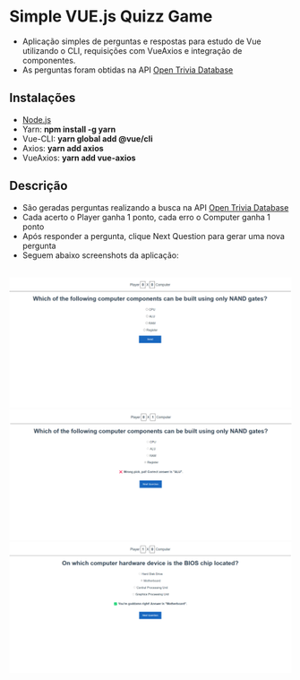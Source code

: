 # Simple VUE.js Quizz Game

- Aplicação simples de perguntas e respostas para estudo de Vue utilizando o CLI, requisições com VueAxios e integração de componentes.
- As perguntas foram obtidas na API [Open Trivia Database](https://opentdb.com/api_config.php)

## Instalações

- [Node.js](https://nodejs.org/en/download)
- Yarn: **npm install -g yarn**
- Vue-CLI: **yarn global add @vue/cli**
- Axios: **yarn add axios**
- VueAxios: **yarn add vue-axios**

## Descrição

- São geradas perguntas realizando a busca na API [Open Trivia Database](https://opentdb.com/api_config.php)
- Cada acerto o Player ganha 1 ponto, cada erro o Computer ganha 1 ponto
- Após responder a pergunta, clique Next Question para gerar uma nova pergunta
- Seguem abaixo screenshots da aplicação:
  
<br>
<img src="./samples/sample01.png">
<br>
<img src="./samples/sample02.png">
<br>
<img src="./samples/sample03.png">
<br>

